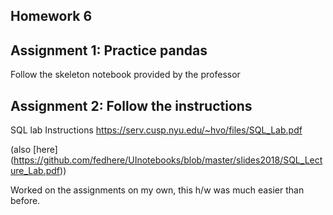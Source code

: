 ## Homework 6

## Assignment 1: Practice pandas
Follow the skeleton notebook provided by the professor

## Assignment 2: Follow the instructions
SQL lab Instructions https://serv.cusp.nyu.edu/~hvo/files/SQL_Lab.pdf

(also [here] (https://github.com/fedhere/UInotebooks/blob/master/slides2018/SQL_Lecture_Lab.pdf))

Worked on the assignments on my own, this h/w was much easier than before.
